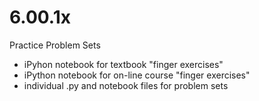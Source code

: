 # 6.00.1x
Practice Problem Sets
* iPyhon notebook for textbook "finger exercises"
* iPython notebook for on-line course "finger exercises"
* individual .py and notebook files for problem sets
